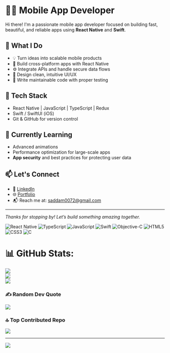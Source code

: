 # 👨‍💻 Mobile App Developer

Hi there! I'm a passionate mobile app developer focused on building fast, beautiful, and reliable apps using **React Native** and **Swift**.

## 🚀 What I Do

- 💡 Turn ideas into scalable mobile products  
- 📱 Build cross-platform apps with React Native  
- ⚙️ Integrate APIs and handle secure data flows  
- 🎨 Design clean, intuitive UI/UX  
- 🧪 Write maintainable code with proper testing

## 🧰 Tech Stack

- React Native | JavaScript | TypeScript | Redux  
- Swift / SwiftUI (iOS)  
- Git & GitHub for version control

## 🌱 Currently Learning

- Advanced animations  
- Performance optimization for large-scale apps
- **App security** and best practices for protecting user data

## 📫 Let's Connect

- 🔗 [LinkedIn](https://linkedin.com/in/saddam-husain-26b78ba4)
- 🌐 [Portfolio](https://yourwebsite.com)  
- 📬 Reach me at: saddam0072@gmail.com

---

_Thanks for stopping by! Let’s build something amazing together._

![React Native](https://img.shields.io/badge/react_native-%2320232a.svg?style=for-the-badge&logo=react&logoColor=%2361DAFB) ![TypeScript](https://img.shields.io/badge/typescript-%23007ACC.svg?style=for-the-badge&logo=typescript&logoColor=white) ![JavaScript](https://img.shields.io/badge/javascript-%23323330.svg?style=for-the-badge&logo=javascript&logoColor=%23F7DF1E) ![Swift](https://img.shields.io/badge/swift-F54A2A?style=for-the-badge&logo=swift&logoColor=white) ![Objective-C](https://img.shields.io/badge/OBJECTIVE--C-%233A95E3.svg?style=for-the-badge&logo=apple&logoColor=white) ![HTML5](https://img.shields.io/badge/html5-%23E34F26.svg?style=for-the-badge&logo=html5&logoColor=white) ![CSS3](https://img.shields.io/badge/css3-%231572B6.svg?style=for-the-badge&logo=css3&logoColor=white) ![C](https://img.shields.io/badge/c-%2300599C.svg?style=for-the-badge&logo=c&logoColor=white)
# 📊 GitHub Stats:
![](https://github-readme-stats.vercel.app/api?username=Saddam00072&theme=dark&hide_border=false&include_all_commits=false&count_private=false)<br/>
![](https://nirzak-streak-stats.vercel.app/?user=Saddam00072&theme=dark&hide_border=false)<br/>
![](https://github-readme-stats.vercel.app/api/top-langs/?username=Saddam00072&theme=dark&hide_border=false&include_all_commits=false&count_private=false&layout=compact)

### ✍️ Random Dev Quote
![](https://quotes-github-readme.vercel.app/api?type=horizontal&theme=radical)

### 🔝 Top Contributed Repo
![](https://github-contributor-stats.vercel.app/api?username=Saddam00072&limit=5&theme=dark&combine_all_yearly_contributions=true)

---
[![](https://visitcount.itsvg.in/api?id=Saddam00072&icon=0&color=0)](https://visitcount.itsvg.in)
